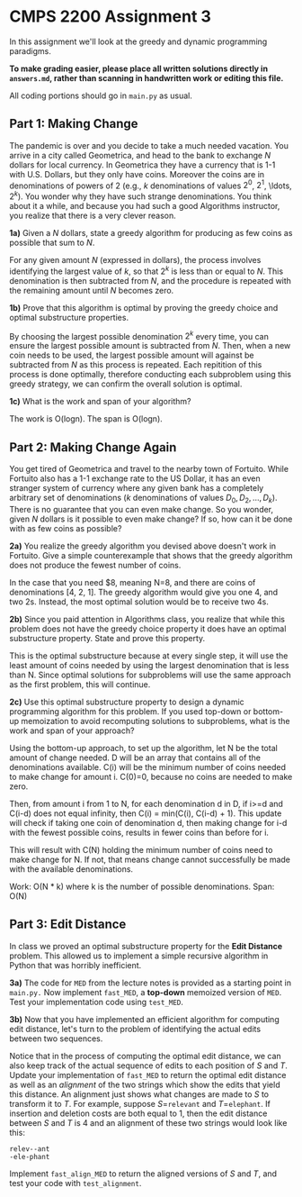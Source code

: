 # CMPS 2200 Assignment 3

In this assignment we'll look at the greedy and dynamic programming paradigms.

**To make grading easier, please place all written solutions directly in `answers.md`, rather than scanning in handwritten work or editing this file.**

All coding portions should go in `main.py` as usual.


## Part 1: Making Change

The pandemic is over and you decide to take a much needed vacation. You arrive in a city called Geometrica, and head to the bank to
exchange $N$ dollars for local currency. In Geometrica they have a
currency that is 1-1 with U.S. Dollars, but they only have
coins. Moreover the coins are in
denominations of powers of $2$ (e.g., $k$ denominations of values $2^0$, $2^1$, \ldots,
$2^k$). You wonder why they have
such strange denominations. You think about it a while, and because
you had such a good Algorithms instructor, you realize that there is a
very clever reason. 

**1a)** Given a $N$ dollars, state a greedy algorithm for producing
as few coins as possible that sum to $N$.

For any given amount $N$ (expressed in dollars), the process involves identifying the largest value of $k$, so that $2^k$ is less than or equal to $N$. This denomination is then subtracted from $N$, and the procedure is repeated with the remaining amount until $N$ becomes zero.

**1b)** Prove that this algorithm is optimal by proving the greedy
  choice and optimal substructure properties.

By choosing the largest possible denomination $2^k$ every time, you can ensure the largest possible amount is subtracted from $N$. Then, when a new coin needs to be used, the largest possible amount will against be subtracted from $N$ as this process is repeated. Each repitition of this process is done optimally, therefore conducting each subproblem using this greedy strategy, we can confirm the overall solution is optimal.


**1c)** What is the work and span of your algorithm?

The work is O(logn).
The span is O(logn).


## Part 2: Making Change Again

You get tired of Geometrica and travel to the nearby town of
Fortuito. While Fortuito also has a 1-1 exchange rate to the US
Dollar, it has an even stranger system of currency where any given bank
has a completely arbitrary set of denominations ($k$ denominations of
values $D_0, D_2, \ldots, D_k$). There is no guarantee that you can
even make change. So you wonder, given $N$ dollars is it possible to
even make change? If so, how can it be done with as few coins as
possible?

**2a)** You realize the greedy algorithm you devised above doesn't
  work in Fortuito. Give a simple counterexample that shows that the
  greedy algorithm does not produce the fewest number of coins.
  

In the case that you need $8, meaning N=8, and there are coins of denominations [4, 2, 1]. The greedy algorithm would give you one 4, and two 2s. Instead, the most optimal solution would be to receive two 4s.

**2b)** Since you paid attention in Algorithms class, you realize that
  while this problem does not have the greedy choice property it does
  have an optimal substructure property. State and prove this
  property.

This is the optimal substructure because at every single step, it will use the least amount of coins needed by using the largest denomination that is less than N. Since optimal solutions for subproblems will use the same approach as the first problem, this will continue.


**2c)** Use this optimal substructure property to design a
  dynamic programming algorithm for this problem. If you used top-down
  or bottom-up memoization to avoid recomputing solutions to
  subproblems, what is the work and span of your approach?

Using the bottom-up approach, to set up the algorithm, let N be the total amount of change needed. D will be an array that contains all of the denominations available. C(i) will be the minimum number of coins needed to make change for amount i. C(0)=0, because no coins are needed to make zero. 

Then, from amount i from 1 to N, for each denomination d in D, if i>=d and C(i-d) does not equal infinity, then C(i) = min(C(i), C(i-d) + 1). This update will check if taking one coin of denomination d, then making change for i-d with the fewest possible coins, results in fewer coins than before for i.

This will result with C(N) holding the minimum number of coins need to make change for N. If not, that means change cannot successfully be made with the available denominations.

Work: O(N * k)    where k is the number of possible denominations.
Span: O(N)

## Part 3: Edit Distance

In class we proved an optimal substructure property for the **Edit
Distance** problem. This allowed us to implement a simple recursive
algorithm in Python that was horribly inefficient.


**3a)** The code for `MED` from the lecture notes is provided as a
  starting point in `main.py.` Now implement `fast_MED`, a **top-down**
  memoized version of `MED`. Test your implementation code using `test_MED`.


**3b)** Now that you have implemented an efficient algorithm for
  computing edit distance, let's turn to the problem of identifying
  the actual edits between two sequences.

 Notice that in the process of computing the optimal edit
  distance, we can also keep track of the actual sequence of edits to
  each position of $S$ and $T$. Update your implementation of `fast_MED` to
  return the optimal edit distance as well as an *alignment* of the
  two strings which show the edits that yield this distance. An
  alignment just shows what changes are made to $S$ to transform it to
  $T$. For example, suppose $S$=`relevant` and $T$=`elephant`. If
  insertion and deletion costs are both equal to $1$, then the
  edit distance between $S$ and $T$ is 4 and an
  alignment of these two strings would look like this:

  `relev--ant`\
  `-ele-phant`

Implement `fast_align_MED` to return the aligned versions of $S$ and $T$,
and test your code with `test_alignment`.

